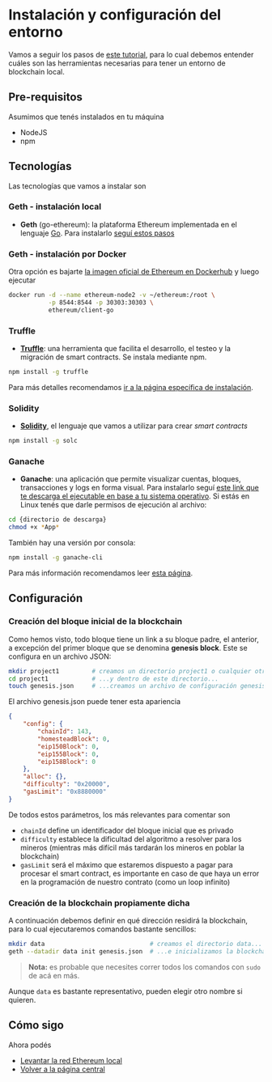 
# Instalación y configuración del entorno

Vamos a seguir los pasos de [este tutorial](https://hackernoon.com/set-up-a-private-ethereum-blockchain-and-deploy-your-first-solidity-smart-contract-on-the-caa8334c343d), para lo cual debemos entender cuáles son las herramientas necesarias para tener un entorno de blockchain local.

## Pre-requisitos

Asumimos que tenés instalados en tu máquina

* NodeJS
* npm

## Tecnologías

Las tecnologías que vamos a instalar son

### Geth - instalación local

* **Geth** (go-ethereum): la plataforma Ethereum implementada en el lenguaje [Go](https://golang.org/). Para instalarlo [seguí estos pasos](https://geth.ethereum.org/docs/install-and-build/installing-geth)

### Geth - instalación por Docker

Otra opción es bajarte [la imagen oficial de Ethereum en Dockerhub]() y luego ejecutar

```bash
docker run -d --name ethereum-node2 -v ~/ethereum:/root \
           -p 8544:8544 -p 30303:30303 \
           ethereum/client-go
```

### Truffle

* [**Truffle**](https://truffleframework.com/): una herramienta que facilita el desarrollo, el testeo y la migración de smart contracts. Se instala mediante npm.

```bash
npm install -g truffle
```

Para más detalles recomendamos [ir a la página específica de instalación](https://truffleframework.com/docs/truffle/getting-started/installation).

### Solidity

* [**Solidity**](https://solidity.readthedocs.io/en/v0.5.3/installing-solidity.html), el lenguaje que vamos a utilizar para crear _smart contracts_

```bash
npm install -g solc
```

### Ganache

* **Ganache**: una aplicación que permite visualizar cuentas, bloques, transacciones y logs en forma visual. Para instalarlo seguí [este link que te descarga el ejecutable en base a tu sistema operativo](https://truffleframework.com/ganache). Si estás en Linux tenés que darle permisos de ejecución al archivo:

```bash
cd {directorio de descarga}
chmod +x *App*
```

También hay una versión por consola:

```bash
npm install -g ganache-cli
```

Para más información recomendamos leer [esta página](https://truffleframework.com/docs/ganache/quickstart).

## Configuración

### Creación del bloque inicial de la blockchain

Como hemos visto, todo bloque tiene un link a su bloque padre, el anterior, a excepción del primer bloque que se denomina **genesis block**. Este se configura en un archivo JSON:

```bash
mkdir project1         # creamos un directorio project1 o cualquier otro nombre...
cd project1            # ...y dentro de este directorio...
touch genesis.json     # ...creamos un archivo de configuración genesis.json
```

El archivo genesis.json puede tener esta apariencia

```json
{
    "config": {
        "chainId": 143,
        "homesteadBlock": 0,
        "eip150Block": 0,
        "eip155Block": 0,
        "eip158Block": 0
    },
    "alloc": {},
    "difficulty": "0x20000",
    "gasLimit": "0x8880000"
}
```

De todos estos parámetros, los más relevantes para comentar son

* `chainId` define un identificador del bloque inicial que es privado
* `difficulty` establece la dificultad del algoritmo a resolver para los mineros (mientras más difícil más tardarán los mineros en poblar la blockchain)
* `gasLimit` será el máximo que estaremos dispuesto a pagar para procesar el smart contract, es importante en caso de que haya un error en la programación de nuestro contrato (como un loop infinito)

### Creación de la blockchain propiamente dicha

A continuación debemos definir en qué dirección residirá la blockchain, para lo cual ejecutaremos comandos bastante sencillos:

```bash
mkdir data                             # creamos el directorio data...
geth --datadir data init genesis.json  # ...e inicializamos la blockchain en esa carpeta
```

> **Nota:** es probable que necesites correr todos los comandos con `sudo` de acá en más.

Aunque `data` es bastante representativo, pueden elegir otro nombre si quieren.

## Cómo sigo

Ahora podés

* [Levantar la red Ethereum local](./startupEthereumLocal.md)
* [Volver a la página central](../README.md)